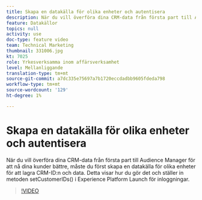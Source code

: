 ```yaml
---
title: Skapa en datakälla för olika enheter och autentisera
description: När du vill överföra dina CRM-data från första part till Audience Manager för att nå dina kunder bättre, måste du först skapa en datakälla för olika enheter för att lagra CRM-ID:n och data. Detta visar hur du gör det och ställer in metoden setCustomerIDs() i Launch för inloggningar.
feature: Datakällor
topics: null
activity: use
doc-type: feature video
team: Technical Marketing
thumbnail: 331006.jpg
kt: 7025
role: Yrkesverksamma inom affärsverksamhet
level: Mellanliggande
translation-type: tm+mt
source-git-commit: a7dc335e75697a7b1720eccdadbb9605fdeda798
workflow-type: tm+mt
source-wordcount: '129'
ht-degree: 1%

---
```



# Skapa en datakälla för olika enheter och autentisera

När du vill överföra dina CRM-data från första part till Audience Manager för att nå dina kunder bättre, måste du först skapa en datakälla för olika enheter för att lagra CRM-ID:n och data. Detta visar hur du gör det och ställer in metoden setCustomerIDs() i Experience Platform Launch för inloggningar.

>[!VIDEO](https://video.tv.adobe.com/v/331006/?quality=12&learn=on)
